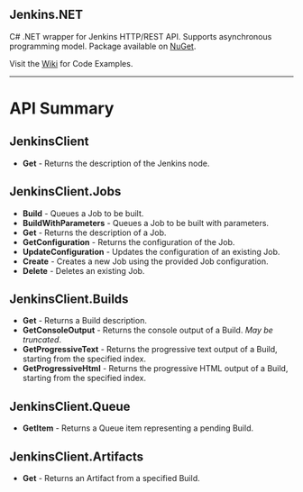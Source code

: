 ## Jenkins.NET

C# .NET wrapper for Jenkins HTTP/REST API. Supports asynchronous programming model. Package available on [NuGet](https://www.nuget.org/packages/jenkinsnet).

Visit the [Wiki](https://github.com/null511/Jenkins.NET/wiki) for Code Examples.

-----

# API Summary

## JenkinsClient
- **Get** - Returns the description of the Jenkins node.

## JenkinsClient.Jobs
- **Build** - Queues a Job to be built.
- **BuildWithParameters** - Queues a Job to be built with parameters.
- **Get** - Returns the description of a Job.
- **GetConfiguration** - Returns the configuration of the Job.
- **UpdateConfiguration** - Updates the configuration of an existing Job.
- **Create** - Creates a new Job using the provided Job configuration.
- **Delete** - Deletes an existing Job.

## JenkinsClient.Builds
- **Get** - Returns a Build description.
- **GetConsoleOutput** - Returns the console output of a Build. _May be truncated_.
- **GetProgressiveText** - Returns the progressive text output of a Build, starting from the specified index.
- **GetProgressiveHtml** - Returns the progressive HTML output of a Build, starting from the specified index.

## JenkinsClient.Queue
- **GetItem** - Returns a Queue item representing a pending Build.

## JenkinsClient.Artifacts
- **Get** - Returns an Artifact from a specified Build.
